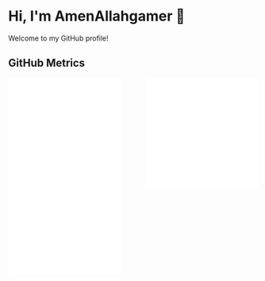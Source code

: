# Hi, I'm AmenAllahgamer 👋

Welcome to my GitHub profile!

## GitHub Metrics

<!-- Display the metrics.svg file -->
  <img align="left" width="45%" src="metrics.svg" alt="GitHub Metrics">
  <img align="right" width="45%" src="anilist.svg" alt="Anime Metrics">